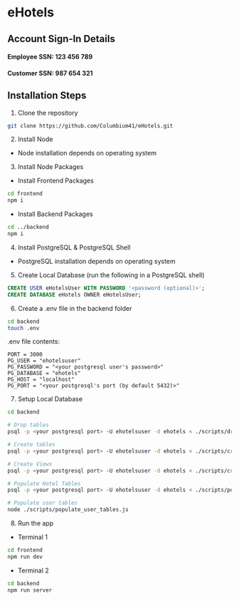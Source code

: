 # eHotels
## Account Sign-In Details
#### Employee SSN: 123 456 789
#### Customer SSN: 987 654 321

## Installation Steps
1. Clone the repository
```bash
git clone https://github.com/Columbium41/eHotels.git
```

2. Install Node
- Node installation depends on operating system

3. Install Node Packages
- Install Frontend Packages
```bash
cd frontend
npm i
```

- Install Backend Packages
```bash
cd ../backend
npm i
```

4. Install PostgreSQL & PostgreSQL Shell
- PostgreSQL installation depends on operating system

5. Create Local Database (run the following in a PostgreSQL shell)
```SQL
CREATE USER eHotelsUser WITH PASSWORD '<password (optional)>';
CREATE DATABASE eHotels OWNER eHotelsUser;
```

6. Create a .env file in the backend folder
```bash
cd backend
touch .env
```

.env file contents:
```env
PORT = 3000
PG_USER = "ehotelsuser"
PG_PASSWORD = "<your postgresql user's password>"
PG_DATABASE = "ehotels"
PG_HOST = "localhost"
PG_PORT = "<your postgresql's port (by default 5432)>"
```

7. Setup Local Database
```bash
cd backend

# Drop tables
psql -p <your postgresql port> -U ehotelsuser -d ehotels < ./scripts/drop_tables.sql

# Create tables
psql -p <your postgresql port> -U ehotelsuser -d ehotels < ./scripts/create_tables.sql

# Create Views
psql -p <your postgresql port> -U ehotelsuser -d ehotels < ./scripts/create_views.sql

# Populate Hotel Tables
psql -p <your postgresql port> -U ehotelsuser -d ehotels < ./scripts/populate_hotel_tables.sql

# Populate user tables
node ./scripts/populate_user_tables.js
```

8. Run the app
- Terminal 1
```bash
cd frontend
npm run dev
```

- Terminal 2
```bash
cd backend
npm run server
```
